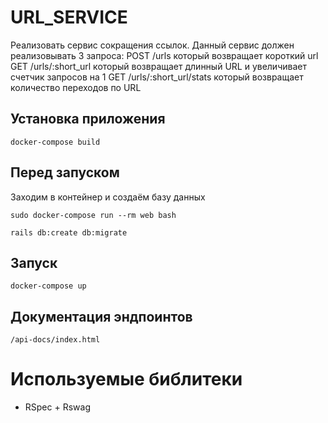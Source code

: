 # URL_SERVICE
Реализовать сервис сокращения ссылок.
Данный сервис должен реализовывать 3 запроса:
POST /urls который возвращает короткий url
GET /urls/:short_url который возвращает длинный URL и увеличивает счетчик запросов на 1
GET /urls/:short_url/stats который возвращает количество переходов по URL

## Установка приложения
`docker-compose build`

## Перед запуском
Заходим в контейнер и создаём базу данных

`sudo docker-compose run --rm web bash`

`rails db:create db:migrate`

## Запуск
`docker-compose up`

## Документация эндпоинтов
`/api-docs/index.html`

# Используемые библитеки
* RSpec + Rswag
